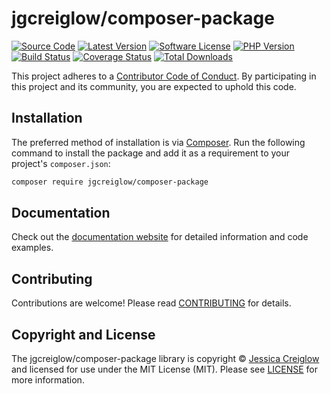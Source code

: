 # jgcreiglow/composer-package

[![Source Code][badge-source]][source]
[![Latest Version][badge-release]][packagist]
[![Software License][badge-license]][license]
[![PHP Version][badge-php]][php]
[![Build Status][badge-build]][build]
[![Coverage Status][badge-coverage]][coverage]
[![Total Downloads][badge-downloads]][downloads]



This project adheres to a [Contributor Code of Conduct][conduct]. By
participating in this project and its community, you are expected to uphold this
code.


## Installation

The preferred method of installation is via [Composer][]. Run the following
command to install the package and add it as a requirement to your project's
`composer.json`:

```bash
composer require jgcreiglow/composer-package
```


## Documentation

Check out the [documentation website][documentation] for detailed information
and code examples.


## Contributing

Contributions are welcome! Please read [CONTRIBUTING][] for details.


## Copyright and License

The jgcreiglow/composer-package library is copyright © [Jessica Creiglow](https://http://jgcreiglow.github.io)
and licensed for use under the MIT License (MIT). Please see [LICENSE][] for
more information.


[conduct]: https://github.com/jgcreiglow/composer-package/blob/master/.github/CODE_OF_CONDUCT.md
[composer]: http://getcomposer.org/
[documentation]: https://jgcreiglow.github.io/composer-package/
[contributing]: https://github.com/jgcreiglow/composer-package/blob/master/.github/CONTRIBUTING.md

[badge-source]: http://img.shields.io/badge/source-jgcreiglow/composer--package-blue.svg?style=flat-square
[badge-release]: https://img.shields.io/packagist/v/jgcreiglow/composer-package.svg?style=flat-square&label=release
[badge-license]: https://img.shields.io/packagist/l/jgcreiglow/composer-package.svg?style=flat-square
[badge-php]: https://img.shields.io/packagist/php-v/jgcreiglow/composer-package.svg?style=flat-square
[badge-build]: https://img.shields.io/travis/jgcreiglow/composer-package/master.svg?style=flat-square
[badge-coverage]: https://img.shields.io/coveralls/github/jgcreiglow/composer-package/master.svg?style=flat-square
[badge-downloads]: https://img.shields.io/packagist/dt/jgcreiglow/composer-package.svg?style=flat-square&colorB=mediumvioletred

[source]: https://github.com/jgcreiglow/composer-package
[packagist]: https://packagist.org/packages/jgcreiglow/composer-package
[license]: https://github.com/jgcreiglow/composer-package/blob/master/LICENSE
[php]: https://php.net
[build]: https://travis-ci.org/jgcreiglow/composer-package
[coverage]: https://coveralls.io/r/jgcreiglow/composer-package?branch=master
[downloads]: https://packagist.org/packages/jgcreiglow/composer-package
